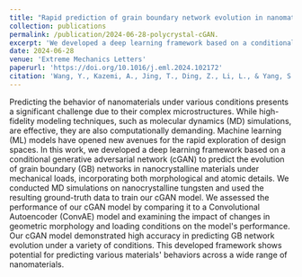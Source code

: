 ```yaml
---
title: "Rapid prediction of grain boundary network evolution in nanomaterials utilizing a generative machine learning approach"
collection: publications
permalink: /publication/2024-06-28-polycrystal-cGAN.
excerpt: 'We developed a deep learning framework based on a conditional generative adversarial network (cGAN) to predict the evolution of grain boundary (GB) networks in nanocrystalline materials.'
date: 2024-06-28
venue: 'Extreme Mechanics Letters'
paperurl: 'https://doi.org/10.1016/j.eml.2024.102172'
citation: 'Wang, Y., Kazemi, A., Jing, T., Ding, Z., Li, L., & Yang, S. (2024). &quot;apid prediction of grain boundary network evolution in nanomaterials utilizing a generative machine learning approach. &quot; <i>Extreme Mechanics Letters</i>. 70, 102172.'
---
```


Predicting the behavior of nanomaterials under various conditions presents a significant challenge due to their complex microstructures. While high-fidelity modeling techniques, such as molecular dynamics (MD) simulations, are effective, they are also computationally demanding. Machine learning (ML) models have opened new avenues for the rapid exploration of design spaces. In this work, we developed a deep learning framework based on a conditional generative adversarial network (cGAN) to predict the evolution of grain boundary (GB) networks in nanocrystalline materials under mechanical loads, incorporating both morphological and atomic details. We conducted MD simulations on nanocrystalline tungsten and used the resulting ground-truth data to train our cGAN model. We assessed the performance of our cGAN model by comparing it to a Convolutional Autoencoder (ConvAE) model and examining the impact of changes in geometric morphology and loading conditions on the model's performance. Our cGAN model demonstrated high accuracy in predicting GB network evolution under a variety of conditions. This developed framework shows potential for predicting various materials' behaviors across a wide range of nanomaterials.
